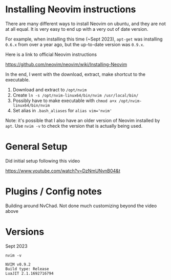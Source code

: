 # Installing Neovim instructions

There are many different ways to install Neovim on ubuntu, and they are not at all equal. It is very easy to end up with a very out of date version.

For example, when installing this time (~Sept 2023), `apt-get` was installing `0.6.x` from over a year ago, but the up-to-date version was `0.9.x`.

Here is a link to official Neovim instructions

https://github.com/neovim/neovim/wiki/Installing-Neovim

In the end, I went with the download, extract, make shortcut to the executable.

1. Download and extract to `/opt/nvim`
2. Create `ln -s /opt/nvim-linux64/bin/nvim /usr/local/bin/`
3. Possibly have to make executable with `chmod a+x /opt/nvim-linux64/bin/nvim`
4. Set alias in `.bash_aliases` for `alias vim='nvim'`

Note: it's possible that I also have an older version of Neovim installed by `apt`. Use `nvim -v` to check the version that is actually being used.

# General Setup

Did initial setup following this video

https://www.youtube.com/watch?v=DzNmUNvnB04&t


# Plugins / Config notes

Building around NvChad. Not done much customizing beyond the video above


# Versions

Sept 2023

```
nvim -v

NVIM v0.9.2
Build type: Release
LuaJIT 2.1.1692716794
```
